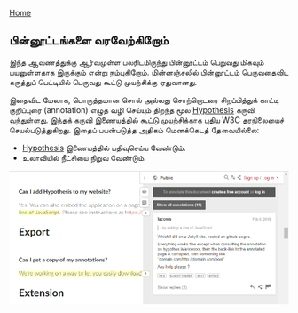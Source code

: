 ---
---
[Home](README.md)
## பின்னூட்டங்களை வரவேற்கிறோம்

இந்த ஆவணத்துக்கு ஆர்வமுள்ள பலரிடமிருந்து பின்னூட்டம் பெறுவது மிகவும் பயனுள்ளதாக இருக்கும் என்று நம்புகிறோம். மின்னஞ்சலில் பின்னூட்டம் பெருவதைவிட கருத்துப் பெட்டியில் பெருவது கூட்டு முயற்சிக்கு ஏதுவானது. 

இதைவிட மேலாக, பொருத்தமான சொல் அல்லது சொற்றொடரை சிறப்பித்துக் காட்டி குறிப்புரை (annotation) எழுத வழி செய்யும் திறந்த மூல [Hypothesis](https://web.hypothes.is/) கருவி வந்துள்ளது. இந்தக் கருவி இணையத்தில் கூட்டு முயற்சிக்காக புதிய W3C தரநிலையைச் செயல்படுத்துகிறது. இதைப் பயன்படுத்த அதிகம் மெனக்கெடத் தேவையில்லை:
 - [Hypothesis](https://web.hypothes.is/start/) இணையத்தில் பதிவுசெய்ய வேண்டும்.
 - உலாவியில் நீட்சியை நிறுவ வேண்டும்.

<img src="Annotation-sample.png" alt="Annotation sample" class="inline"/>
